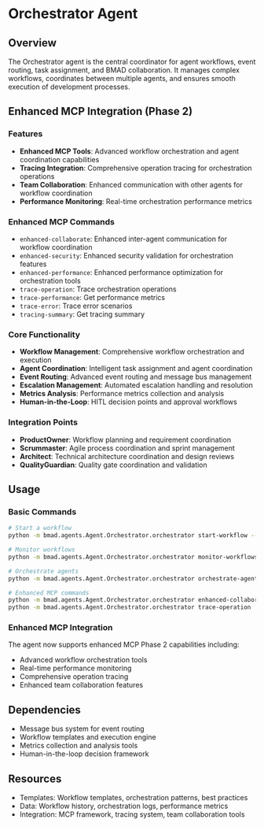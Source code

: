 # Orchestrator Agent

## Overview
The Orchestrator agent is the central coordinator for agent workflows, event routing, task assignment, and BMAD collaboration. It manages complex workflows, coordinates between multiple agents, and ensures smooth execution of development processes.

## Enhanced MCP Integration (Phase 2)

### Features
- **Enhanced MCP Tools**: Advanced workflow orchestration and agent coordination capabilities
- **Tracing Integration**: Comprehensive operation tracing for orchestration operations
- **Team Collaboration**: Enhanced communication with other agents for workflow coordination
- **Performance Monitoring**: Real-time orchestration performance metrics

### Enhanced MCP Commands
- `enhanced-collaborate`: Enhanced inter-agent communication for workflow coordination
- `enhanced-security`: Enhanced security validation for orchestration features
- `enhanced-performance`: Enhanced performance optimization for orchestration tools
- `trace-operation`: Trace orchestration operations
- `trace-performance`: Get performance metrics
- `trace-error`: Trace error scenarios
- `tracing-summary`: Get tracing summary

### Core Functionality
- **Workflow Management**: Comprehensive workflow orchestration and execution
- **Agent Coordination**: Intelligent task assignment and agent coordination
- **Event Routing**: Advanced event routing and message bus management
- **Escalation Management**: Automated escalation handling and resolution
- **Metrics Analysis**: Performance metrics collection and analysis
- **Human-in-the-Loop**: HITL decision points and approval workflows

### Integration Points
- **ProductOwner**: Workflow planning and requirement coordination
- **Scrummaster**: Agile process coordination and sprint management
- **Architect**: Technical architecture coordination and design reviews
- **QualityGuardian**: Quality gate coordination and validation

## Usage

### Basic Commands
```bash
# Start a workflow
python -m bmad.agents.Agent.Orchestrator.orchestrator start-workflow --workflow feature_delivery

# Monitor workflows
python -m bmad.agents.Agent.Orchestrator.orchestrator monitor-workflows

# Orchestrate agents
python -m bmad.agents.Agent.Orchestrator.orchestrator orchestrate-agents --orchestration-type task_assignment

# Enhanced MCP commands
python -m bmad.agents.Agent.Orchestrator.orchestrator enhanced-collaborate
python -m bmad.agents.Agent.Orchestrator.orchestrator trace-operation
```

### Enhanced MCP Integration
The agent now supports enhanced MCP Phase 2 capabilities including:
- Advanced workflow orchestration tools
- Real-time performance monitoring
- Comprehensive operation tracing
- Enhanced team collaboration features

## Dependencies
- Message bus system for event routing
- Workflow templates and execution engine
- Metrics collection and analysis tools
- Human-in-the-loop decision framework

## Resources
- Templates: Workflow templates, orchestration patterns, best practices
- Data: Workflow history, orchestration logs, performance metrics
- Integration: MCP framework, tracing system, team collaboration tools 